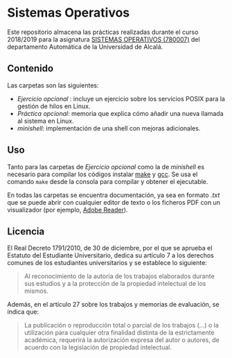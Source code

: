 # Sistemas Operativos

Este repositorio almacena las prácticas realizadas durante el curso 2018/2019 para la asignatura [SISTEMAS OPERATIVOS (780007)](https://www.uah.es/es/estudios/estudios-oficiales/grados/asignatura/Sistemas-Operativos-780007/) del departamento Automática de la Universidad de Alcalá.

## Contenido

Las carpetas son las siguientes:

- _Ejercicio opcional_ : incluye un ejercicio sobre los servicios POSIX para la gestión de hilos en Linux.
- _Práctica opcional_: memoria que explica cómo añadir una nueva llamada al sistema en Linux.
- _minishell_: implementación de una shell con mejoras adicionales.

## Uso

Tanto para las carpetas de _Ejercicio opcional_ como la de _minishell_ es necesario para compilar los códigos instalar [make](https://www.gnu.org/software/make/) y [gcc](https://gcc.gnu.org/). Se usa el comando `make` desde la consola para compilar y obtener el ejecutable.

En todas las carpetas se encuentra documentación, ya sea en formato _.txt_ que se puede abrir con cualquier editor de texto o los ficheros PDF con un visualizador (por ejemplo, [Adobe Reader](https://get.adobe.com/es/reader/)).

## Licencia

El Real Decreto 1791/2010, de 30 de diciembre, por el que se aprueba el Estatuto del Estudiante Universitario, dedica su artículo 7 a los derechos comunes de los estudiantes universitarios y se establece lo siguiente:

> Al reconocimiento de la autoría de los trabajos elaborados durante sus estudios y a la protección de la propiedad intelectual de los mismos.

Además, en el artículo 27 sobre los trabajos y memorias de evaluación, se indica que:
> La publicación o reproducción total o parcial de los trabajos (...) o la utilización para cualquier otra finalidad distinta de la estrictamente académica, requerirá la autorización expresa del autor o autores, de acuerdo con la legislación de propiedad intelectual.
